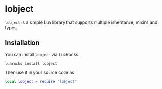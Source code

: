 # lobject
`lobject` is a simple  Lua library that supports multiple inheritance, mixins and types.
## Installation
You can install `lobject` via LuaRocks
```
luarocks install lobject
```
Then use it in your source code as
```lua
local lobject = require "lobject"
```
